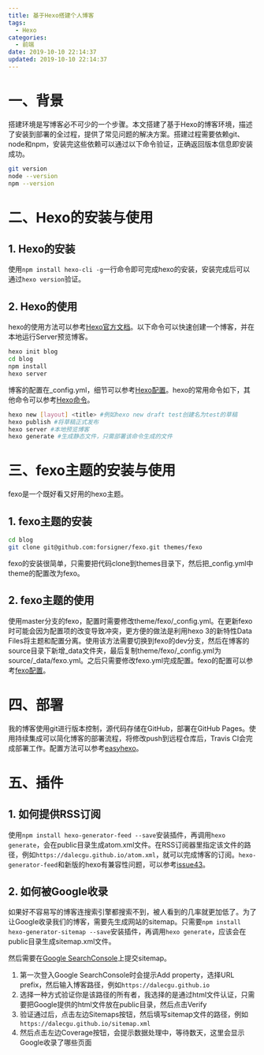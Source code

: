 ```yaml
---
title: 基于Hexo搭建个人博客
tags:
  - Hexo
categories:
  - 前端
date: 2019-10-10 22:14:37
updated: 2019-10-10 22:14:37
---
```



# 一、背景

搭建环境是写博客必不可少的一个步骤。本文搭建了基于Hexo的博客环境，描述了安装到部署的全过程，提供了常见问题的解决方案。搭建过程需要依赖git、node和npm，安装完这些依赖可以通过以下命令验证，正确返回版本信息即安装成功。

```sh
git version
node --version
npm --version
```

# 二、Hexo的安装与使用

## 1. Hexo的安装

使用`npm install hexo-cli -g`一行命令即可完成hexo的安装，安装完成后可以通过`hexo version`验证。

## 2. Hexo的使用

hexo的使用方法可以参考[Hexo官方文档](https://hexo.io)。以下命令可以快速创建一个博客，并在本地运行Server预览博客。

```sh
hexo init blog
cd blog
npm install
hexo server
```

博客的配置在_config.yml，细节可以参考[Hexo配置](https://hexo.io/docs/configuration)。hexo的常用命令如下，其他命令可以参考[Hexo命令](https://hexo.io/docs/commands)。

```sh
hexo new [layout] <title> #例如hexo new draft test创建名为test的草稿
hexo publish #将草稿正式发布
hexo server #本地预览博客
hexo generate #生成静态文件，只需部署该命令生成的文件
```

# 三、fexo主题的安装与使用

fexo是一个既好看又好用的hexo主题。

## 1. fexo主题的安装

```sh
cd blog
git clone git@github.com:forsigner/fexo.git themes/fexo
```

fexo的安装很简单，只需要把代码clone到themes目录下，然后把_config.yml中theme的配置改为fexo。

## 2. fexo主题的使用

使用master分支的fexo，配置时需要修改theme/fexo/_config.yml。在更新fexo时可能会因为配置项的改变导致冲突，更方便的做法是利用hexo 3的新特性Data Files将主题和配置分离。使用该方法需要切换到fexo的dev分支，然后在博客的source目录下新增_data文件夹，最后复制theme/fexo/_config.yml为source/_data/fexo.yml。之后只需要修改fexo.yml完成配置。fexo的配置可以参考[fexo配置](http://forsigner.com/2016/03/10/fexo-doc-zh-cn/)。

# 四、部署

我的博客使用git进行版本控制，源代码存储在GitHub，部署在GitHub Pages。使用持续集成可以简化博客的部署流程，将修改push到远程仓库后，Travis CI会完成部署工作。配置方法可以参考[easyhexo](https://easyhexo.com/1-Hexo-install-and-config/1-5-continuous-integration.html)。

# 五、插件

## 1. 如何提供RSS订阅

使用`npm install hexo-generator-feed --save`安装插件，再调用`hexo generate`，会在public目录生成atom.xml文件。在RSS订阅器里指定该文件的路径，例如`https://dalecgu.github.io/atom.xml`，就可以完成博客的订阅。`hexo-generator-feed`和新版的hexo有兼容性问题，可以参考[issue43](https://github.com/hexojs/hexo-generator-feed/issues/43)。

## 2. 如何被Google收录

如果好不容易写的博客连搜索引擎都搜索不到，被人看到的几率就更加低了。为了让Google收录我们的博客，需要先生成网站的sitemap。只需要`npm install hexo-generator-sitemap --save`安装插件，再调用`hexo generate`，应该会在public目录生成sitemap.xml文件。

然后需要在[Google SearchConsole](https://search.google.com/search-console/index)上提交sitemap。
1. 第一次登入Google SearchConsole时会提示Add property，选择URL prefix，然后输入博客路径，例如`https://dalecgu.github.io`
2. 选择一种方式验证你是该路径的所有者，我选择的是通过html文件认证，只需要把Google提供的html文件放在public目录，然后点击Verify
3. 验证通过后，点击左边Sitemaps按钮，然后填写sitemap文件的路径，例如`https://dalecgu.github.io/sitemap.xml`
4. 然后点击左边Coverage按钮，会提示数据处理中，等待数天，这里会显示Google收录了哪些页面